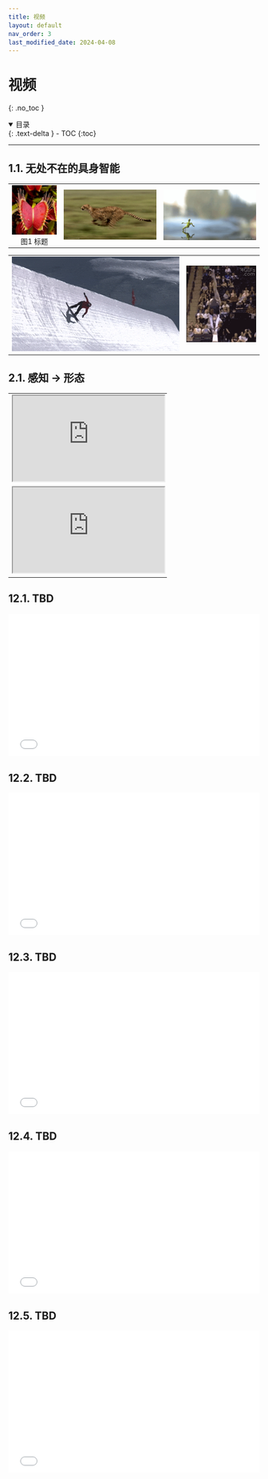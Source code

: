 ```yaml
---
title: 视频
layout: default
nav_order: 3
last_modified_date: 2024-04-08
---
```


# 视频
{: .no_toc }

<details open markdown="block">
  <summary>
    目录
  </summary>
  {: .text-delta }
- TOC
{:toc}
</details>

---

## 1.1. 无处不在的具身智能

<table>
  <tr>
    <td><img src="/assets/images/1-1.png" alt="1-1" style="width: 100%;"><center>图1 标题</center></td>
    <td><img src="/assets/images/1-2.gif" alt="1-2" style="width: 100%;"></td>
    <td><img src="/assets/images/1-3.gif" alt="1-4" style="width: 100%;"></td>
  </tr>
</table>
<table>
  <tr>
    <td><img src="/assets/images/1-4.gif" alt="1-4" style="width: 100%;"></td>
    <td><img src="/assets/images/1-5.gif" alt="1-5" style="width: 100%;"></td>
  </tr>
</table>

## 2.1. 感知 -> 形态

<table>
  <tr>
    <td>
      <iframe
        style="width:100%;aspect-ratio:16/9;"
        src="https://drive.google.com/file/d/1PtAa2c2QvZwwf2RbU5Eu7xc3j7eg2OHQ/preview"
      ></iframe>
    </td>
  </tr>
  <tr>
    <td>
      <iframe
        style="width:100%;aspect-ratio:16/9;"
        src="https://drive.google.com/file/d/1X1ucuvrpDpxYEJXKIf6OQnvYWLY2aNt6/preview"
      ></iframe>
    </td>
  </tr>
</table>

## 12.1. TBD

<!-- [前往哔哩哔哩观看](https://www.bilibili.com/video/BV1Sz421k75x/?share_source=copy_web&vd_source=68015f75771cb810ef52f925c6463557){: .btn } -->

<iframe
  style="width:100%;aspect-ratio:16/9;"
  src="//www.bilibili.com/blackboard/html5mobileplayer.html?aid=1352975798&bvid=BV1Sz421k75x&cid=1498042104&p=1"
  scrolling="no"
  border="0"
  frameborder="no"
  framespacing="0"
  allowfullscreen="true"
></iframe>

## 12.2. TBD

<iframe
  style="width:100%;aspect-ratio:16/9;"
  src="//www.bilibili.com/blackboard/html5mobileplayer.html?aid=1752777038&bvid=BV1Bx421U7HW&cid=1498042095&p=1"
  scrolling="no"
  border="0"
  frameborder="no"
  framespacing="0"
  allowfullscreen="true"
></iframe>

## 12.3. TBD

<iframe
  style="width:100%;aspect-ratio:16/9;"
  src="//www.bilibili.com/blackboard/html5mobileplayer.html?aid=1952948728&bvid=BV1RC411576u&cid=1498042294&p=1"
  scrolling="no"
  border="0"
  frameborder="no"
  framespacing="0"
  allowfullscreen="true"
></iframe>

## 12.4. TBD

<iframe
  style="width:100%;aspect-ratio:16/9;"
  src="//www.bilibili.com/blackboard/html5mobileplayer.html?aid=1752848245&bvid=BV1fx421U7RY&cid=1498042624&p=1"
  scrolling="no"
  border="0"
  frameborder="no"
  framespacing="0"
  allowfullscreen="true"
></iframe>

## 12.5. TBD

<iframe
  style="width:100%;aspect-ratio:16/9;"
  src="//www.bilibili.com/blackboard/html5mobileplayer.html?aid=1402914146&bvid=BV1Rr421x723&cid=1498042807&p=1"
  scrolling="no"
  border="0"
  frameborder="no"
  framespacing="0"
  allowfullscreen="true"
></iframe>
